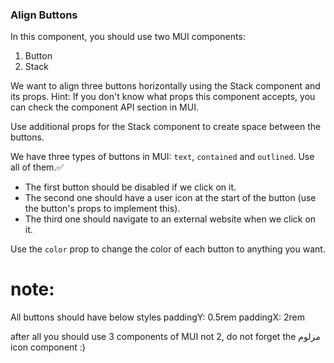 ### Align Buttons

In this component, you should use two MUI components:

1. Button
2. Stack

We want to align three buttons horizontally using the Stack component and its props.
Hint: If you don't know what props this component accepts, you can check the component API section in MUI.

Use additional props for the Stack component to create space between the buttons.

We have three types of buttons in MUI: `text`, `contained` and `outlined`. Use all of them.✅

- The first button should be disabled if we click on it.
- The second one should have a user icon at the start of the button (use the button's props to implement this).
- The third one should navigate to an external website when we click on it.

Use the `color` prop to change the color of each button to anything you want.

# note:

All buttons should have below styles
paddingY: 0.5rem
paddingX: 2rem

after all you should use 3 components of MUI not 2, do not forget the مزلوم icon component :)
